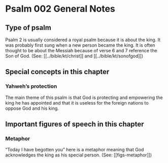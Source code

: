 # Psalm 002 General Notes
## Type of psalm

Psalm 2 is usually considered a royal psalm because it is about the king. It was probably first sung when a new person became the king. It is often thought to be about the Messiah because of verse 6 and 7 reference the Son of God. (See: [[../bible/kt/christ]] and [[../bible/kt/sonofgod]])

## Special concepts in this chapter

### Yahweh’s protection

The main theme of this psalm is that God is protecting and empowering the king he has appointed and that it is useless for the foreign nations to oppose God and his king.

## Important figures of speech in this chapter

### Metaphor
“Today I have begotten you” here is a metaphor meaning that God acknowledges the king as his special person. (See: [[figs-metaphor]])